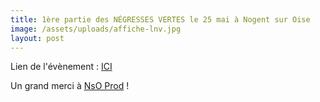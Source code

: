 ```yaml
---
title: 1ère partie des NÉGRESSES VERTES le 25 mai à Nogent sur Oise
image: /assets/uploads/affiche-lnv.jpg
layout: post
---
```

Lien de l'évènement : [ICI](https://www.facebook.com/nsoproduction/photos/gm.423438921551300/2324914711168723/?type=3&theater)

Un grand merci à [NsO Prod](https://www.facebook.com/nsoproduction/?tn-str=k*F) !
